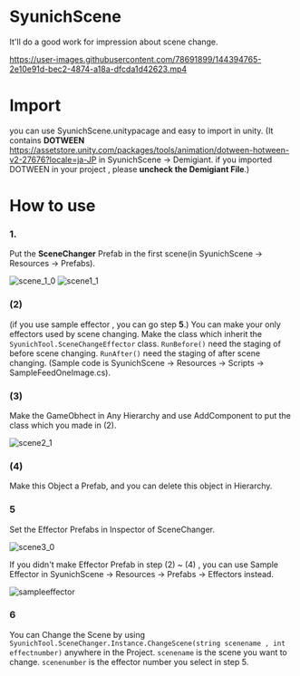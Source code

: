 # SyunichScene
It'll do a good work for impression about scene change.

https://user-images.githubusercontent.com/78691899/144394765-2e10e91d-bec2-4874-a18a-dfcda1d42623.mp4

# Import
you can use SyunichScene.unitypacage and easy to import in unity.
(It contains **DOTWEEN** https://assetstore.unity.com/packages/tools/animation/dotween-hotween-v2-27676?locale=ja-JP in 
SyunichScene -> Demigiant. if you imported DOTWEEN in your project , please **uncheck the Demigiant File**.)

# How to use
### **1**. 
Put the **SceneChanger** Prefab in the first scene(in SyunichScene -> Resources -> Prefabs).

![scene_1_0](https://user-images.githubusercontent.com/78691899/144390982-6ea90ee6-c487-4fa2-a6c7-d3d0e7e61026.PNG)
![scene1_1](https://user-images.githubusercontent.com/78691899/144391869-ca8ad6cb-266f-4c3f-baec-fe0decd2bc7c.PNG)


### (2)
(if you use sample effector , you can go step **5**.)
You can make your only effectors used by scene changing. Make the class which inherit the
`SyunichTool.SceneChangeEffector` class.
`RunBefore()` need the staging of before scene changing.
`RunAfter()` need the staging of after scene changing.
(Sample code is SyunichScene -> Resources -> Scripts -> SampleFeedOneImage.cs).

### (3)
Make the GameObhect in Any Hierarchy and use AddComponent to put the class which you made in (2).

![scene2_1](https://user-images.githubusercontent.com/78691899/144393007-b0da540c-575c-41d7-bf69-aff22b8bcc4d.PNG)

### (4)
Make this Object a Prefab, and you can delete this object in Hierarchy.

### **5**
Set the Effector Prefabs in Inspector of SceneChanger.

![scene3_0](https://user-images.githubusercontent.com/78691899/144393571-fa648917-ffe3-4c53-bbf8-e5f1f9f099b5.PNG)

If you didn't make Effector Prefab in step (2) ~ (4) , you can use Sample Effector in SyunichScene -> Resources -> Prefabs -> Effectors 
instead.

![sampleeffector](https://user-images.githubusercontent.com/78691899/144393894-46ce8ccb-ca0e-4d08-ac5e-f297c1bb33cb.PNG)

### **6**
You can Change the Scene by using `SyunichTool.SceneChanger.Instance.ChangeScene(string scenename , int effectnumber)`  anywhere in the Project.
`scenename` is the scene you want to change.
`scenenumber` is the effector number you select in step 5.
